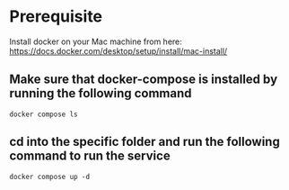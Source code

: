 # Prerequisite
Install docker on your Mac machine from here: https://docs.docker.com/desktop/setup/install/mac-install/

## Make sure that docker-compose is installed by running the following command
`docker compose ls`

## cd into the specific folder and run the following command to run the service
`docker compose up -d`
